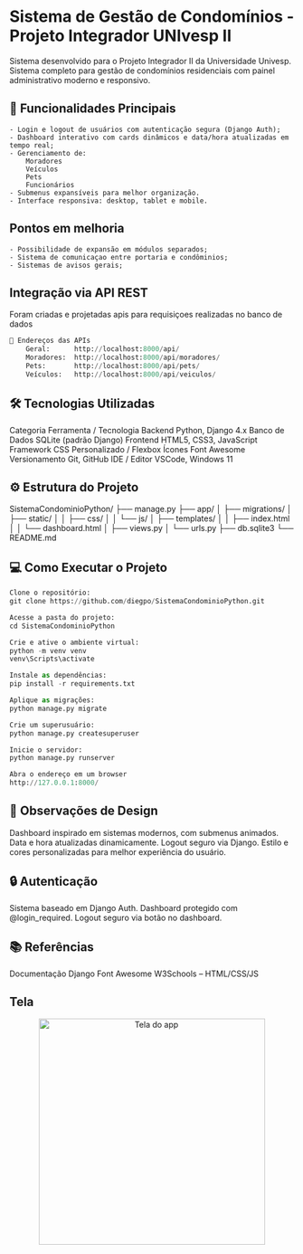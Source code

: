 # Sistema de Gestão de Condomínios - Projeto Integrador UNIvesp II

Sistema desenvolvido para o Projeto Integrador II da Universidade Univesp.
Sistema completo para gestão de condomínios residenciais com painel administrativo moderno e responsivo.

## 🚀 Funcionalidades Principais

    - Login e logout de usuários com autenticação segura (Django Auth);
    - Dashboard interativo com cards dinâmicos e data/hora atualizadas em tempo real;
    - Gerenciamento de:
        Moradores
        Veículos
        Pets
        Funcionários
    - Submenus expansíveis para melhor organização.
    - Interface responsiva: desktop, tablet e mobile.

## Pontos em melhoria

    - Possibilidade de expansão em módulos separados;
    - Sistema de comunicaçao entre portaria e condôminios;
    - Sistemas de avisos gerais;

## Integração via API REST

Foram criadas e projetadas apis para requisiçoes realizadas no banco de dados

```python
🔗 Endereços das APIs
    Geral:      http://localhost:8000/api/
    Moradores:  http://localhost:8000/api/moradores/
    Pets:       http://localhost:8000/api/pets/
    Veículos:   http://localhost:8000/api/veiculos/
```

## 🛠 Tecnologias Utilizadas

Categoria Ferramenta / Tecnologia
Backend Python, Django 4.x
Banco de Dados SQLite (padrão Django)
Frontend HTML5, CSS3, JavaScript
Framework CSS Personalizado / Flexbox
Ícones Font Awesome
Versionamento Git, GitHub
IDE / Editor VSCode, Windows 11

## ⚙ Estrutura do Projeto

SistemaCondominioPython/
├── manage.py
├── app/
│ ├── migrations/
│ ├── static/
│ │ ├── css/
│ │ └── js/
│ ├── templates/
│ │ ├── index.html
│ │ └── dashboard.html
│ ├── views.py
│ └── urls.py
├── db.sqlite3
└── README.md

## 💻 Como Executar o Projeto

```python
Clone o repositório:
git clone https://github.com/diegpo/SistemaCondominioPython.git

Acesse a pasta do projeto:
cd SistemaCondominioPython

Crie e ative o ambiente virtual:
python -m venv venv
venv\Scripts\activate

Instale as dependências:
pip install -r requirements.txt

Aplique as migrações:
python manage.py migrate

Crie um superusuário:
python manage.py createsuperuser

Inicie o servidor:
python manage.py runserver

Abra o endereço em um browser
http://127.0.0.1:8000/
```

## 🎨 Observações de Design

Dashboard inspirado em sistemas modernos, com submenus animados.
Data e hora atualizadas dinamicamente.
Logout seguro via Django.
Estilo e cores personalizadas para melhor experiência do usuário.

## 🔒 Autenticação

Sistema baseado em Django Auth.
Dashboard protegido com @login_required.
Logout seguro via botão no dashboard.

## 📚 Referências

Documentação Django
Font Awesome
W3Schools – HTML/CSS/JS


##  Tela
<p align="center">
  <img src="/setup/static/assets/images/01.telalogin" alt="Tela do app" width="400"/>
</p>
